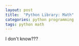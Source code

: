 ```yaml
---
layout: post
title:  "Python Library: Math"
categories: python programming
tags: python math
---
```


I don't know???
